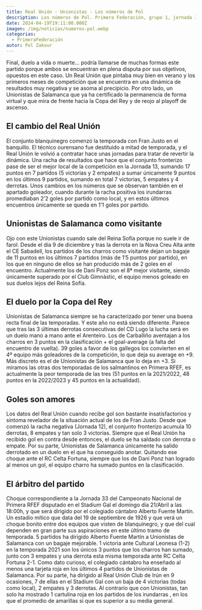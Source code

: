 ```yaml
---
title: Real Unión - Unionistas - Los números de Pol
description: Los números de Pol. Primera Federación, grupo 1, jornada 33
date: 2024-04-19T19:11:00.000Z
imagen: /img/noticias/numeros-pol.webp
categorias:
  - PrimeraFederación
autor: Pol Zakour
---
```

Final, duelo a vida o muerte…
podría llamarse de muchas formas este partido porque ambos se encuentran en plena disputa por sus objetivos, opuestos en este caso. Un Real Unión que pintaba muy bien en verano y los primeros meses de competición que se encuentra en una dinámica de resultados muy negativa y se asoma al precipicio. Por otro lado, un Unionistas de Salamanca que ya ha certificado la permanencia de forma virtual y que mira de frente hacia la Copa del Rey y de reojo al playoff de ascenso.
## El cambio del Real Unión
El conjunto blanquinegro comenzó la temporada con Fran Justo en el banquillo. El técnico ourensano fue destituido a mitad de temporada, y el Real Unión le volvió a contratar hace unas jornadas para tratar de revertir la dinámica.  Una racha de resultados que hace que el conjunto fronterizo pase de ser el mejor local de la competición en la Jornada 13, sumando 17 puntos en 7 partidos (5 victorias y 2 empates) a sumar únicamente 9 puntos en los últimos 9 partidos, sumando en total 7 victorias, 5 empates y 4 derrotas. Unos cambios en los números que se observan también en el apartado goleador, cuando durante la racha positiva los irundarras promediaban 2’2 goles por partido como local, y en estos últimos encuentros únicamente se queda en 1’1 goles por partido.
## Unionistas de Salamanca como visitante
Ojo con este Unionistas cuando sale del Reina Sofía porque no suele ir de farol. Desde el día 9 de diciembre y tras la derrota en la Nova Creu Alta ante el CE Sabadell, los partidos de los charros como visitante dejan un bagaje de 11 puntos en los últimos 7 partidos (más de 1’5 puntos por partido), en los que en ninguno de ellos se han producido más de 2 goles en el encuentro. Actualmente los de Dani Ponz son el 8ª mejor visitante, siendo únicamente superado por el Club Gimnàstic, el equipo menos goleado en sus duelos lejos del Reina Sofía.
## El duelo por la Copa del Rey
Unionistas de Salamanca siempre se ha caracterizado por tener una buena recta final de las temporadas. Y este año no está siendo diferente. Parece que tras las 3 últimas derrotas consecutivas del CD Lugo la lucha será en un duelo mano a mano ante el Arenteiro. Los de Carballiño aventajan a los charros en 3 puntos en la clasificación + el goal-average (a falta del encuentro de vuelta). 39 goles a favor de los gallegos los convierten en el 4º equipo más goleadores de la competición, lo que deja su average en +9. Más discreto es el de Unionistas de Salamanca que lo deja en +3. Si miramos las otras dos temporadas de los salmantinos en Primera RFEF, es actualmente la peor temporada de las tres (51 puntos en la 2021/2022, 48 puntos en la 2022/2023 y 45 puntos en la actualidad).
## Goles son amores
Los datos del Real Unión cuando recibe gol son bastante insatisfactorios y síntoma revelador de la situación actual de los de Fran Justo. Desde que comenzó la racha negativa (Jornada 12), el conjunto fronterizo acumula 10 derrotas, 8 empates y tan solo 3 victorias. Siempre que el Real Unión ha recibido gol en contra desde entonces, el duelo se ha saldado con derrota o empate. Por su parte, Unionistas de Salamanca únicamente ha salido derrotado en un duelo en el que ha conseguido anotar. Quitando ese choque ante el RC Celta Fortuna, siempre que los de Dani Ponz han logrado al menos un gol, el equipo charro ha sumado puntos en la clasificación. 
## El árbitro del partido 
Choque correspondiente a la Jornada 33 del Campeonato Nacional de Primera RFEF disputado en el Stadium Gal el domingo día 21/Abril a las 18:00h, y que será dirigido por el colegiado cántabro Alberto Fuente Martín. Un estadio mítico que data del 19 de septiembre de 1926 y que verá un choque bonito entre dos equipos que visten de blanquinegro, y que del cual dependen en gran parte sus aspiraciones en este último tramo de temporada.
5 partidos ha dirigido Alberto Fuente Martín a Unionistas de Salamanca con un bagaje mejorable. 1 victoria ante Cultural Leonesa (1-2) en la temporada 2021 son los únicos 3 puntos que los charros han sumado, junto con 3 empates y una derrota esta misma temporada ante RC Celta Fortuna 2-1. Como dato curioso, el colegiado cántabro ha enseñado al menos una tarjeta roja en los últimos 4 partidos de Unionistas de Salamanca.
Por su parte, ha dirigido al Real Unión Club de Irún en 9 ocasiones, 7 de ellas en el Stadium Gal con un baja de 4 victorias (todas como local), 2 empates y 3 derrotas. Al contrario que con Unionistas, tan solo ha mostrado 1 cartulina roja en los partidos de los irundarras , en los que el promedio de amarillas sí que es superior a su media general.
